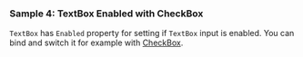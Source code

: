 ### Sample 4: TextBox Enabled with CheckBox

`TextBox` has `Enabled` property for setting if `TextBox` input is enabled. You can bind and switch it for example with [CheckBox](../docs/controls/builtin/CheckBox).